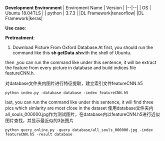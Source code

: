 **Development Environment**
| Enviroment Name | Version |
|--|--|
| OS | Ubuntu 18.04TLS |
| python | 3.7.3 |
|DL Framework|tensorflow|
|DL Framework|keras|

**Use case**:

**Pretreatment**:

1. Download Picture From Oxford Database.At first, you should run the command like this **sh getData.sh**with the shell of Ubuntu.

then ,you can run the command like under this sentence, it will be extract the feature from every picture in database and build indices file featureCNN.h.

对database文件夹内图片进行特征提取，建立索引文件featureCNN.h5

```
python index.py -database database -index featureCNN.h5
```
last, you can run the command like under this sentence, it will find three pics  which simlarity are most close in the dataset
使用database文件夹内all_souls_000000.jpg作为测试图片，在database内以featureCNN.h5进行近似图片查找，并显示最近似的3张图片

```
python query_online.py -query database/all_souls_000000.jpg -index featureCNN.h5 -result database
```

